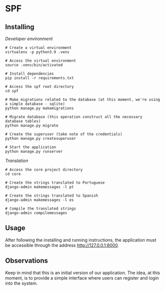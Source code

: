 # SPF

## Installing
_Developer environment_
```shell
# Create a virtual environment
virtualenv -p python3.9 .venv

# Access the virtual environment
source .venv/bin/activated

# Install dependencies
pip install -r requirements.txt

# Access the spf root directory
cd spf

# Make migrations related to the database (at this moment, we're using a simple database - sqlite)
python manage.py makemigrations

# Migrate database (this operation construct all the necessary database tables)
python manage.py migrate

# Create the superuser (take note of the credentials)
python manage.py createsuperuser

# Start the application
python manage.py runserver
```

_Translation_
```shell
# Access the core project directory
cd core

# Create the strings translated to Portuguese
django-admin makemessages -l pt

# Create the strings translated to Spanish
django-admin makemessages -l es

# Compile the translated strings
django-admin compilemessages
```

## Usage
After following the installing and running instructions, the application must be accessible through the address http://127.0.0.1:8000.


## Observations
Keep in mind that this is an initial version of our application. 
The idea, at this moment, is to provide a simple interface where users can register and login into the system.
